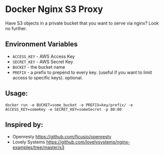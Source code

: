 # Docker Nginx S3 Proxy

Have S3 objects in a private bucket that you want to serve via nginx? Look no further.

## Environment Variables
- `ACCESS_KEY` - AWS Access Key
- `SECRET_KEY` - AWS Secret Key
- `BUCKET` - the bucket name
- `PREFIX` - a prefix to prepend to every key. (useful if you want to limit access to specific keys). optional.

## Usage:
```
docker run -e BUCKET=some_bucket -e PREFIX=key/prefix/ -e ACCESS_KEY=someKey -e SECRET_KEY=someSecret -p 80:80
```

## Inspired by:
- Openresty https://github.com/ficusio/openresty
- Lovely Systems https://github.com/lovelysystems/nginx-examples/tree/master/s3
